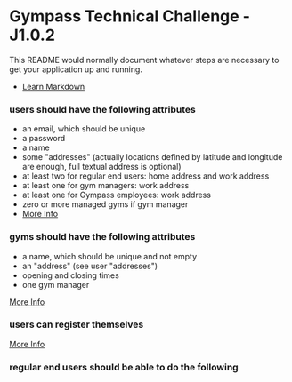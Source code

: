 # Gympass Technical Challenge - J1.0.2 #

This README would normally document whatever steps are necessary to get your application up and running.


* [Learn Markdown](https://bitbucket.org/tutorials/markdowndemo)


### users should have the following attributes ###
* an email, which should be unique
* a password
* a name
* some "addresses" (actually locations defined by latitude and longitude are enough, full textual address is optional)
* at least two for regular end users: home address and work address
* at least one for gym managers: work address
* at least one for Gympass employees: work address
* zero or more managed gyms if gym manager
* [More Info](https://bitbucket.org/tutorials/markdowndemo)


###	gyms should have the following attributes ###

* a name, which should be unique and not empty 
* an "address" (see user "addresses")
* opening and closing times
* one gym manager 

 [More Info](https://bitbucket.org/tutorials/markdowndemo)
 
 
 ### users can register themselves ###

 [More Info](https://bitbucket.org/tutorials/markdowndemo)
 
 
### regular end users should be able to do the following ###



